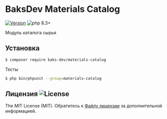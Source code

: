 # BaksDev Materials Catalog

[![Version](https://img.shields.io/badge/version-7.1.2-blue)](https://github.com/baks-dev/materials/releases)
![php 8.3+](https://img.shields.io/badge/php-min%208.3-red.svg)

Модуль каталога сырья

## Установка

``` bash
$ composer require baks-dev/materials-catalog
```

Тесты

``` bash
$ php bin/phpunit --group=materials-catalog
```

## Лицензия ![License](https://img.shields.io/badge/MIT-green)

The MIT License (MIT). Обратитесь к [Файлу лицензии](LICENSE.md) за дополнительной информацией.
